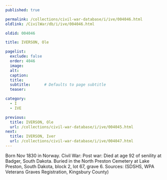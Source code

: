 ```yaml
---
published: true

permalink: /collections/civil-war-database/i/ive/004046.html
oldlink: /CivilWar/db/i/ive/004046.html

oldid: 004046

title: IVERSON, Ole

pagelist:
  exclude: false
  order: 4046
  image: 
  alt:
  caption:
  title:
  subtitle:      # Defaults to page subtitle
  teaser:

category: 
  - I 
  - IVE

previous:
  title: IVERSON, Ole
  url: /collections/civil-war-database/i/ive/004045.html  
next:
  title: IVERSON, Iver
  url: /collections/civil-war-database/i/ive/004047.html   
---
```

Born Nov 1830 in Norway. Civil War: Post war: Died at age 92 of senility at Badger, South Dakota. Buried in the North Preston Cemetery at Lake Preston, South Dakota, block 2, lot 67, grave 6. Sources: (SDSHS, WPA Veterans Graves Registration, Kingsbury County)